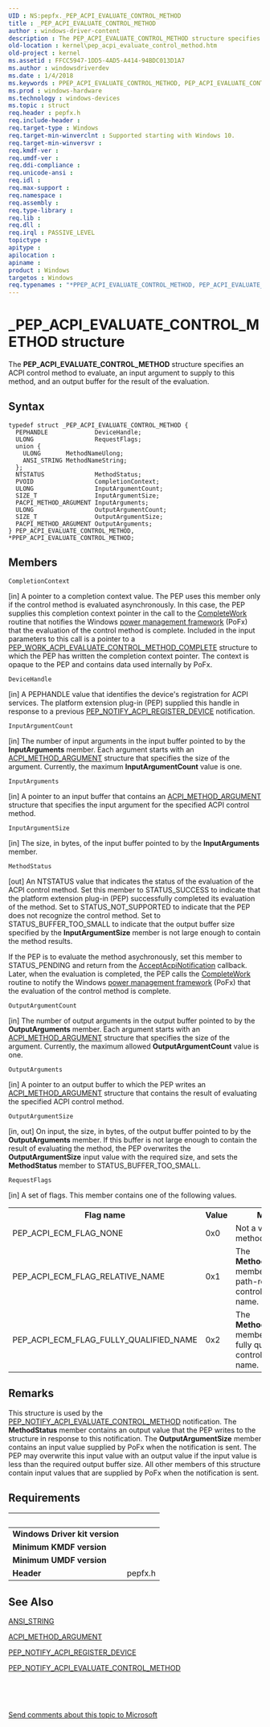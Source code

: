 ```yaml
---
UID : NS:pepfx._PEP_ACPI_EVALUATE_CONTROL_METHOD
title : _PEP_ACPI_EVALUATE_CONTROL_METHOD
author : windows-driver-content
description : The PEP_ACPI_EVALUATE_CONTROL_METHOD structure specifies an ACPI control method to evaluate, an input argument to supply to this method, and an output buffer for the result of the evaluation.
old-location : kernel\pep_acpi_evaluate_control_method.htm
old-project : kernel
ms.assetid : FFCC5947-1DD5-4AD5-A414-94BDC013D1A7
ms.author : windowsdriverdev
ms.date : 1/4/2018
ms.keywords : PPEP_ACPI_EVALUATE_CONTROL_METHOD, PEP_ACPI_EVALUATE_CONTROL_METHOD structure [Kernel-Mode Driver Architecture], _PEP_ACPI_EVALUATE_CONTROL_METHOD, *PPEP_ACPI_EVALUATE_CONTROL_METHOD, PEP_ACPI_EVALUATE_CONTROL_METHOD, kernel.pep_acpi_evaluate_control_method, pepfx/PPEP_ACPI_EVALUATE_CONTROL_METHOD, pepfx/PEP_ACPI_EVALUATE_CONTROL_METHOD, PPEP_ACPI_EVALUATE_CONTROL_METHOD structure pointer [Kernel-Mode Driver Architecture]
ms.prod : windows-hardware
ms.technology : windows-devices
ms.topic : struct
req.header : pepfx.h
req.include-header : 
req.target-type : Windows
req.target-min-winverclnt : Supported starting with Windows 10.
req.target-min-winversvr : 
req.kmdf-ver : 
req.umdf-ver : 
req.ddi-compliance : 
req.unicode-ansi : 
req.idl : 
req.max-support : 
req.namespace : 
req.assembly : 
req.type-library : 
req.lib : 
req.dll : 
req.irql : PASSIVE_LEVEL
topictype : 
apitype : 
apilocation : 
apiname : 
product : Windows
targetos : Windows
req.typenames : "*PPEP_ACPI_EVALUATE_CONTROL_METHOD, PEP_ACPI_EVALUATE_CONTROL_METHOD"
---
```


# _PEP_ACPI_EVALUATE_CONTROL_METHOD structure
The <b>PEP_ACPI_EVALUATE_CONTROL_METHOD</b> structure specifies an ACPI control method to evaluate, an input argument to supply to this method, and an output buffer for the result of the evaluation.

## Syntax
````
typedef struct _PEP_ACPI_EVALUATE_CONTROL_METHOD {
  PEPHANDLE             DeviceHandle;
  ULONG                 RequestFlags;
  union {
    ULONG       MethodNameUlong;
    ANSI_STRING MethodNameString;
  };
  NTSTATUS              MethodStatus;
  PVOID                 CompletionContext;
  ULONG                 InputArgumentCount;
  SIZE_T                InputArgumentSize;
  PACPI_METHOD_ARGUMENT InputArguments;
  ULONG                 OutputArgumentCount;
  SIZE_T                OutputArgumentSize;
  PACPI_METHOD_ARGUMENT OutputArguments;
} PEP_ACPI_EVALUATE_CONTROL_METHOD, *PPEP_ACPI_EVALUATE_CONTROL_METHOD;
````

## Members


`CompletionContext`

[in] A pointer to a completion context value. The PEP uses this member only if the control method is evaluated asynchronously. In this case, the PEP supplies this completion context pointer in the call to the <a href="https://msdn.microsoft.com/library/windows/hardware/mt186629">CompleteWork</a> routine that notifies the Windows <a href="https://msdn.microsoft.com/B08F8ABF-FD43-434C-A345-337FBB799D9B">power management framework</a> (PoFx) that the evaluation of the control method is complete. Included in the input parameters to this call is a pointer to a <a href="..\pepfx\ns-pepfx-_pep_work_acpi_evaluate_control_method_complete.md">PEP_WORK_ACPI_EVALUATE_CONTROL_METHOD_COMPLETE</a> structure to which the PEP has written the completion context pointer. The context is opaque to the PEP and contains data used internally by PoFx.

`DeviceHandle`

[in] A PEPHANDLE value that identifies the device's registration for ACPI services. The platform extension plug-in (PEP) supplied this handle in response to a previous <a href="https://msdn.microsoft.com/en-us/library/windows/hardware/mt186689">PEP_NOTIFY_ACPI_REGISTER_DEVICE</a> notification.

`InputArgumentCount`

[in] The number of input arguments in the input buffer pointed to by the <b>InputArguments</b> member. Each argument starts with an <a href="..\acpiioct\ns-acpiioct-_acpi_method_argument_v1.md">ACPI_METHOD_ARGUMENT</a> structure that specifies the size of the argument. Currently, the maximum <b>InputArgumentCount</b> value is one.

`InputArguments`

[in] A pointer to an input buffer that contains an <a href="..\acpiioct\ns-acpiioct-_acpi_method_argument_v1.md">ACPI_METHOD_ARGUMENT</a> structure that specifies the input argument for the specified ACPI control method.

`InputArgumentSize`

[in] The size, in bytes, of the input buffer pointed to by the <b>InputArguments</b> member.

`MethodStatus`

[out] An NTSTATUS value that indicates the status of the evaluation of the ACPI control method. Set this member to STATUS_SUCCESS to indicate that the platform extension plug-in (PEP) successfully completed its evaluation of the method. Set to STATUS_NOT_SUPPORTED to indicate that the PEP does not recognize the control method. Set to STATUS_BUFFER_TOO_SMALL to indicate that the output buffer size specified by the <b>InputArgumentSize</b> member is not large enough to contain the method results.

If the PEP is to evaluate the method asychronously, set this member to STATUS_PENDING and return from the <a href="https://msdn.microsoft.com/library/windows/hardware/mt186625">AcceptAcpiNotification</a> callback. Later, when the evaluation is completed, the PEP calls the <a href="https://msdn.microsoft.com/library/windows/hardware/mt186629">CompleteWork</a> routine to notify the Windows <a href="https://msdn.microsoft.com/B08F8ABF-FD43-434C-A345-337FBB799D9B">power management framework</a> (PoFx) that the evaluation of the control method is complete.

`OutputArgumentCount`

[in] The number of output arguments in the output buffer pointed to by the <b>OutputArguments</b> member. Each argument starts with an <a href="..\acpiioct\ns-acpiioct-_acpi_method_argument_v1.md">ACPI_METHOD_ARGUMENT</a> structure that specifies the size of the argument. Currently, the maximum allowed <b>OutputArgumentCount</b> value is one.

`OutputArguments`

[in] A pointer to an output buffer to which the PEP writes an <a href="..\acpiioct\ns-acpiioct-_acpi_method_argument_v1.md">ACPI_METHOD_ARGUMENT</a> structure that contains the result of evaluating the specified ACPI control method.

`OutputArgumentSize`

[in, out] On input, the size, in bytes, of the output buffer pointed to by the <b>OutputArguments</b> member. If this buffer is not large enough to contain the result of evaluating the method, the PEP overwrites the <b>OutputArgumentSize</b> input value with the required size, and sets the <b>MethodStatus</b> member to STATUS_BUFFER_TOO_SMALL.

`RequestFlags`

[in] A set of flags. This member contains one of the following values.
<table>
<tr>
<th>Flag name</th>
<th>Value</th>
<th>Meaning</th>
</tr>
<tr>
<td>PEP_ACPI_ECM_FLAG_NONE</td>
<td>0x0</td>
<td>Not a valid control method name.</td>
</tr>
<tr>
<td>PEP_ACPI_ECM_FLAG_RELATIVE_NAME</td>
<td>0x1</td>
<td>The <b>MethodNameUlong</b> member contains a path-relative control method name.</td>
</tr>
<tr>
<td>PEP_ACPI_ECM_FLAG_FULLY_QUALIFIED_NAME</td>
<td>0x2</td>
<td>The <b>MethodNameString</b> member contains a fully qualified control method name.</td>
</tr>
</table>

## Remarks
This structure is used by the <a href="https://msdn.microsoft.com/en-us/library/windows/hardware/mt186659">PEP_NOTIFY_ACPI_EVALUATE_CONTROL_METHOD</a> notification. The <b>MethodStatus</b> member contains an output value that the PEP writes to the structure in response to this notification. The <b>OutputArgumentSize</b> member contains an input value supplied by PoFx when the notification is sent. The PEP may overwrite this input value with an output value if the input value is less than the required output buffer size. All other members of this structure contain input values that are supplied by PoFx when the notification is sent.

## Requirements
| &nbsp; | &nbsp; |
| ---- |:---- |
| **Windows Driver kit version** |  |
| **Minimum KMDF version** |  |
| **Minimum UMDF version** |  |
| **Header** | pepfx.h |

## See Also

<a href="https://msdn.microsoft.com/library/windows/hardware/ff540605">ANSI_STRING</a>

<a href="..\acpiioct\ns-acpiioct-_acpi_method_argument_v1.md">ACPI_METHOD_ARGUMENT</a>

<a href="https://msdn.microsoft.com/en-us/library/windows/hardware/mt186689">PEP_NOTIFY_ACPI_REGISTER_DEVICE</a>

<a href="https://msdn.microsoft.com/en-us/library/windows/hardware/mt186659">PEP_NOTIFY_ACPI_EVALUATE_CONTROL_METHOD</a>

 

 

<a href="mailto:wsddocfb@microsoft.com?subject=Documentation%20feedback [kernel\kernel]:%20PEP_ACPI_EVALUATE_CONTROL_METHOD structure%20 RELEASE:%20(1/4/2018)&amp;body=%0A%0APRIVACY STATEMENT%0A%0AWe use your feedback to improve the documentation. We don't use your email address for any other purpose, and we'll remove your email address from our system after the issue that you're reporting is fixed. While we're working to fix this issue, we might send you an email message to ask for more info. Later, we might also send you an email message to let you know that we've addressed your feedback.%0A%0AFor more info about Microsoft's privacy policy, see http://privacy.microsoft.com/en-us/default.aspx." title="Send comments about this topic to Microsoft">Send comments about this topic to Microsoft</a>